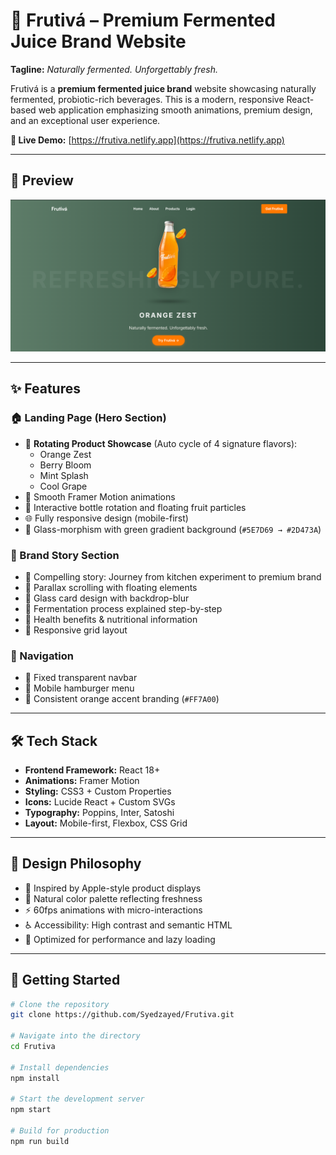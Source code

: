 # 🧃 Frutivá – Premium Fermented Juice Brand Website

**Tagline:** _Naturally fermented. Unforgettably fresh._

Frutivá is a **premium fermented juice brand** website showcasing naturally fermented, probiotic-rich beverages. This is a modern, responsive React-based web application emphasizing smooth animations, premium design, and an exceptional user experience.

**🔗 Live Demo:** [https://frutiva.netlify.app](https://frutiva.netlify.app)


---

## 📸 Preview

![Frutivá Landing Page Screenshot](./public/Screenshot.png)


---


## ✨ Features

### 🏠 Landing Page (Hero Section)
- 🔄 **Rotating Product Showcase** (Auto cycle of 4 signature flavors):
  - Orange Zest
  - Berry Bloom
  - Mint Splash
  - Cool Grape
- 🎥 Smooth Framer Motion animations
- 🍊 Interactive bottle rotation and floating fruit particles
- 🌐 Fully responsive design (mobile-first)
- 💎 Glass-morphism with green gradient background (`#5E7D69 → #2D473A`)

### 📖 Brand Story Section
- 📜 Compelling story: Journey from kitchen experiment to premium brand
- 🌠 Parallax scrolling with floating elements
- 🧊 Glass card design with backdrop-blur
- 🔬 Fermentation process explained step-by-step
- 💪 Health benefits & nutritional information
- 🧱 Responsive grid layout

### 🧭 Navigation
- 📌 Fixed transparent navbar
- 📱 Mobile hamburger menu
- 🎨 Consistent orange accent branding (`#FF7A00`)

---

## 🛠️ Tech Stack

- **Frontend Framework:** React 18+
- **Animations:** Framer Motion
- **Styling:** CSS3 + Custom Properties
- **Icons:** Lucide React + Custom SVGs
- **Typography:** Poppins, Inter, Satoshi
- **Layout:** Mobile-first, Flexbox, CSS Grid

---

## 🎨 Design Philosophy

- 🍏 Inspired by Apple-style product displays
- 🌿 Natural color palette reflecting freshness
- ⚡ 60fps animations with micro-interactions
- ♿ Accessibility: High contrast and semantic HTML
- 🚀 Optimized for performance and lazy loading

---

## 🚀 Getting Started

```bash
# Clone the repository
git clone https://github.com/Syedzayed/Frutiva.git

# Navigate into the directory
cd Frutiva

# Install dependencies
npm install

# Start the development server
npm start

# Build for production
npm run build
